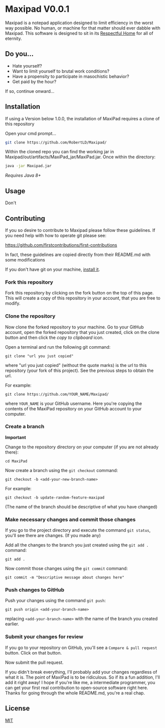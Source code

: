 # Maxipad V0.0.1

Maxipad is a notepad application designed to limit efficiency in the worst way possible. No human, or machine for that matter should ever dabble with Maxipad. This software is designed to sit in its [Respectful Home](https://github.com/RobertLD/Maxipad/) for all of eternity. 

## Do you...
* Hate yourself?
* Want to limit yourself to brutal work conditions?
* Have a propensity to participate in masochistic behavior?
* Get paid by the hour?

If so, continue onward...

## Installation

If using a Version below 1.0.0, the installation of MaxiPad requires a clone of this repository

Open your cmd prompt...
```bash
git clone https://github.com/RobertLD/Maxipad/
```
Within the cloned repo you can find the working jar in Maxipad/out/artifacts/MaxiPad_jar/MaxiPad.jar. Once within the directory:
```bash
java -jar Maxipad.jar
```
*Requires Java 8+*

## Usage
Don't

## Contributing
If you so desire to contribute to Maxipad please follow these guidelines. If you need help with how to operate git please see:

https://github.com/firstcontributions/first-contributions 

In fact, these guidelines are copied directly from their README.md with some modifications


If you don't have git on your machine, [install it]( https://help.github.com/articles/set-up-git/).

### Fork this repository

Fork this repository by clicking on the fork button on the top of this page.
This will create a copy of this repository in your account, that you are free to modify.

### Clone the repository

Now clone the forked repository to your machine. Go to your GitHub account, open the forked repository that you just created, click on the clone button and then click the *copy to clipboard* icon.

Open a terminal and run the following git command:

```
git clone "url you just copied"
```
where "url you just copied" (without the quote marks) is the url to this repository (your fork of this project). See the previous steps to obtain the url.

For example:
```
git clone https://github.com/YOUR_NAME/Maxipad/
```
where `YOUR_NAME` is your GitHub username. Here you're copying the contents of the MaxiPad repository on your GitHub account to your computer.

### Create a branch 

**Important**

Change to the repository directory on your computer (if you are not already there):

```
cd MaxiPad
```
Now create a branch using the `git checkout` command:
```
git checkout -b <add-your-new-branch-name>
```

For example:
```
git checkout -b update-random-feature-maxipad
```
(The name of the branch should be descriptive of what you have changed)

### Make necessary changes and commit those changes


If you go to the project directory and execute the command `git status`, you'll see there are changes. (If you made any)


Add all the changes to the branch you just created using the `git add .` command:

```
git add .
```

Now commit those changes using the `git commit` command:
```
git commit -m "Descriptive message about changes here"
```

### Push changes to GitHub

Push your changes using the command `git push`:
```
git push origin <add-your-branch-name>
```
replacing `<add-your-branch-name>` with the name of the branch you created earlier.

### Submit your changes for review

If you go to your repository on GitHub, you'll see a  `Compare & pull request` button. Click on that button.


Now submit the pull request.


If you didn't break everything, I'll probably add your changes regardless of what it is. The point of MaxiPad is to be ridiculous. So if its a fun addition, I'll add it right away! I hope if you're like me, a intermediate programmer, you can get your first real contribution to open-source software right here. Thanks for going through the whole README.md, you're a real chap.


## License
[MIT](https://choosealicense.com/licenses/mit/)
